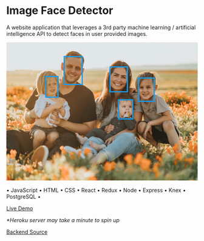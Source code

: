 # Image Face Detector

A website application that leverages a 3rd party machine
learning / artificial intelligence API to detect faces in user provided images.

![face detection demo screenshot.png](./face-detection-demo-screenshot.png)

• JavaScript • HTML • CSS • React • Redux • Node • Express • Knex • PostgreSQL •

[Live Demo](https://face-boxer-frontend.herokuapp.com/)

_\*Heroku server may take a minute to spin up_

[Backend Source](https://github.com/tomrule007/face-boxer)
